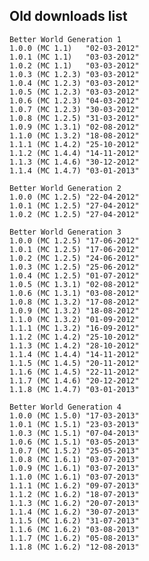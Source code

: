## Old downloads list ##

    Better World Generation 1
    1.0.0 (MC 1.1)   "02-03-2012"
    1.0.1 (MC 1.1)   "03-03-2012"
    1.0.2 (MC 1.1)   "03-03-2012"
    1.0.3 (MC 1.2.3) "03-03-2012"
    1.0.4 (MC 1.2.3) "03-03-2012"
    1.0.5 (MC 1.2.3) "03-03-2012"
    1.0.6 (MC 1.2.3) "04-03-2012"
    1.0.7 (MC 1.2.3) "30-03-2012"
    1.0.8 (MC 1.2.5) "31-03-2012"
    1.0.9 (MC 1.3.1) "02-08-2012"
    1.1.0 (MC 1.3.2) "18-08-2012"
    1.1.1 (MC 1.4.2) "25-10-2012"
    1.1.2 (MC 1.4.4) "14-11-2012"
    1.1.3 (MC 1.4.6) "30-12-2012"
    1.1.4 (MC 1.4.7) "03-01-2013"
    
    Better World Generation 2
    1.0.0 (MC 1.2.5) "22-04-2012"
    1.0.1 (MC 1.2.5) "27-04-2012"
    1.0.2 (MC 1.2.5) "27-04-2012"
    
    Better World Generation 3
    1.0.0 (MC 1.2.5) "17-06-2012"
    1.0.1 (MC 1.2.5) "17-06-2012"
    1.0.2 (MC 1.2.5) "24-06-2012"
    1.0.3 (MC 1.2.5) "25-06-2012"
    1.0.4 (MC 1.2.5) "01-07-2012"
    1.0.5 (MC 1.3.1) "02-08-2012"
    1.0.6 (MC 1.3.1) "03-08-2012"
    1.0.8 (MC 1.3.2) "17-08-2012"
    1.0.9 (MC 1.3.2) "18-08-2012"
    1.1.0 (MC 1.3.2) "01-09-2012"
    1.1.1 (MC 1.3.2) "16-09-2012"
    1.1.2 (MC 1.4.2) "25-10-2012"
    1.1.3 (MC 1.4.2) "28-10-2012"
    1.1.4 (MC 1.4.4) "14-11-2012"
    1.1.5 (MC 1.4.5) "20-11-2012"
    1.1.6 (MC 1.4.5) "22-11-2012"
    1.1.7 (MC 1.4.6) "20-12-2012"
    1.1.8 (MC 1.4.7) "03-01-2013"
    
    Better World Generation 4
    1.0.0 (MC 1.5.0) "17-03-2013"
    1.0.1 (MC 1.5.1) "23-03-2013"
    1.0.3 (MC 1.5.1) "07-04-2013"
    1.0.6 (MC 1.5.1) "03-05-2013"
    1.0.7 (MC 1.5.2) "25-05-2013"
    1.0.8 (MC 1.6.1) "03-07-2013"
    1.0.9 (MC 1.6.1) "03-07-2013"
    1.1.0 (MC 1.6.1) "03-07-2013"
    1.1.1 (MC 1.6.2) "09-07-2013"
    1.1.2 (MC 1.6.2) "18-07-2013"
    1.1.3 (MC 1.6.2) "20-07-2013"
    1.1.4 (MC 1.6.2) "30-07-2013"
    1.1.5 (MC 1.6.2) "31-07-2013"
    1.1.6 (MC 1.6.2) "03-08-2013"
    1.1.7 (MC 1.6.2) "05-08-2013"
    1.1.8 (MC 1.6.2) "12-08-2013"
